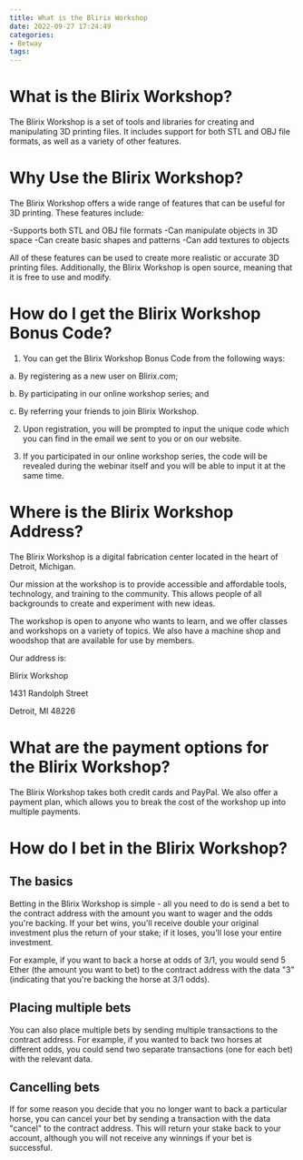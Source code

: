 ```yaml
---
title: What is the Blirix Workshop
date: 2022-09-27 17:24:49
categories:
- Betway
tags:
---
```



# What is the Blirix Workshop?

The Blirix Workshop is a set of tools and libraries for creating and manipulating 3D printing files. It includes support for both STL and OBJ file formats, as well as a variety of other features.

# Why Use the Blirix Workshop?

The Blirix Workshop offers a wide range of features that can be useful for 3D printing. These features include:

-Supports both STL and OBJ file formats
-Can manipulate objects in 3D space
-Can create basic shapes and patterns
-Can add textures to objects

All of these features can be used to create more realistic or accurate 3D printing files. Additionally, the Blirix Workshop is open source, meaning that it is free to use and modify.

# How do I get the Blirix Workshop Bonus Code?

1. You can get the Blirix Workshop Bonus Code from the following ways:

a. By registering as a new user on Blirix.com;

b. By participating in our online workshop series; and

c. By referring your friends to join Blirix Workshop.

2. Upon registration, you will be prompted to input the unique code which you can find in the email we sent to you or on our website.

3. If you participated in our online workshop series, the code will be revealed during the webinar itself and you will be able to input it at the same time.

# Where is the Blirix Workshop Address?

The Blirix Workshop is a digital fabrication center located in the heart of Detroit, Michigan.

Our mission at the workshop is to provide accessible and affordable tools, technology, and training to the community. This allows people of all backgrounds to create and experiment with new ideas.

The workshop is open to anyone who wants to learn, and we offer classes and workshops on a variety of topics. We also have a machine shop and woodshop that are available for use by members.

Our address is:

Blirix Workshop

1431 Randolph Street

Detroit, MI 48226

# What are the payment options for the Blirix Workshop?

The Blirix Workshop takes both credit cards and PayPal. We also offer a payment plan, which allows you to break the cost of the workshop up into multiple payments.

# How do I bet in the Blirix Workshop?

## The basics

Betting in the Blirix Workshop is simple - all you need to do is send a bet to the contract address with the amount you want to wager and the odds you're backing. If your bet wins, you'll receive double your original investment plus the return of your stake; if it loses, you'll lose your entire investment.

For example, if you want to back a horse at odds of 3/1, you would send 5 Ether (the amount you want to bet) to the contract address with the data "3" (indicating that you're backing the horse at 3/1 odds).

## Placing multiple bets

You can also place multiple bets by sending multiple transactions to the contract address. For example, if you wanted to back two horses at different odds, you could send two separate transactions (one for each bet) with the relevant data.

## Cancelling bets

If for some reason you decide that you no longer want to back a particular horse, you can cancel your bet by sending a transaction with the data "cancel" to the contract address. This will return your stake back to your account, although you will not receive any winnings if your bet is successful.